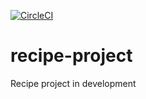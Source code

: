 [![CircleCI](https://dl.circleci.com/status-badge/img/gh/ashrf34q/recipe-project/tree/master.svg?style=svg)](https://dl.circleci.com/status-badge/redirect/gh/ashrf34q/recipe-project/tree/master)

# recipe-project
Recipe project in development
